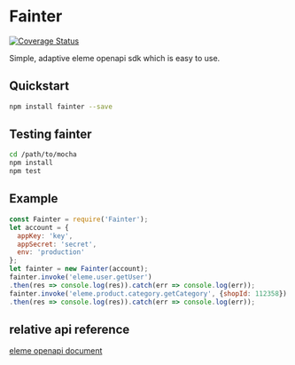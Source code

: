 # Fainter
[![Coverage Status](https://coveralls.io/repos/magygt/fainter/badge.svg?branch=master)](https://coveralls.io/r/magygt/fainter?branch=master)

Simple, adaptive eleme openapi sdk which is easy to use.

## Quickstart

```bash
npm install fainter --save
```

## Testing fainter

```bash
cd /path/to/mocha
npm install
npm test
```

## Example
```javascript
const Fainter = require('Fainter');
let account = {
  appKey: 'key',
  appSecret: 'secret',
  env: 'production'
};
let fainter = new Fainter(account);
fainter.invoke('eleme.user.getUser')
.then(res => console.log(res)).catch(err => console.log(err));
fainter.invoke('eleme.product.category.getCategory', {shopId: 112358})
.then(res => console.log(res)).catch(err => console.log(err));
```

## relative api reference
[eleme openapi document](https://open.shop.ele.me/openapi/documents)


